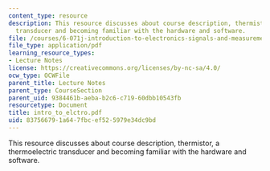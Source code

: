 ```yaml
---
content_type: resource
description: This resource discusses about course description, thermistor, a thermoelectric
  transducer and becoming familiar with the hardware and software.
file: /courses/6-071j-introduction-to-electronics-signals-and-measurement-spring-2006/837566791a647fbcef525979e34dc9bd_intro_to_elctro.pdf
file_type: application/pdf
learning_resource_types:
- Lecture Notes
license: https://creativecommons.org/licenses/by-nc-sa/4.0/
ocw_type: OCWFile
parent_title: Lecture Notes
parent_type: CourseSection
parent_uid: 9384461b-aeba-b2c6-c719-60dbb10543fb
resourcetype: Document
title: intro_to_elctro.pdf
uid: 83756679-1a64-7fbc-ef52-5979e34dc9bd
---
```

This resource discusses about course description, thermistor, a thermoelectric transducer and becoming familiar with the hardware and software.